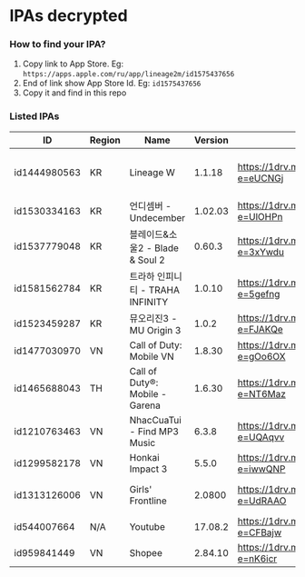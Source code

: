 # IPAs decrypted

### How to find your IPA?

1. Copy link to App Store. Eg: `https://apps.apple.com/ru/app/lineage2m/id1575437656`
2. End of link show App Store Id. Eg: `id1575437656`
3. Copy it and find in this repo

### Listed IPAs

| ID | Region | Name | Version | Link | Note |
| --- | --- | --- | --- | --- | --- |
| id1444980563 | KR | Lineage W | 1.1.18 | https://1drv.ms/u/s!AvHxFSkLWegaoIBfcvmdfLil7xYn2A?e=eUCNGj | This Global version can use in other region. Eg: TW, TH, PH, SG... |
| id1530334163 | KR | 언디셈버 - Undecember | 1.02.03 | https://1drv.ms/u/s!AvHxFSkLWegaoIBIfLQekFU_6ug-Jw?e=UlOHPn | ENG/RU lang -> https://undecember.ml |
| id1537779048 | KR | 블레이드&소울2 - Blade & Soul 2 | 0.60.3 | https://1drv.ms/u/s!AvHxFSkLWegaoIBGQQ31yMWpV1NgAg?e=3xYwdu |  |
| id1581562784 | KR | 트라하 인피니티 - TRAHA INFINITY | 1.0.10 | https://1drv.ms/u/s!AvHxFSkLWegan_4CZNpdio2I-bLQzw?e=5gefng | This version is also available on App Store macOS M1 |
| id1523459287 | KR | 뮤오리진3 - MU Origin 3 | 1.0.2 | https://1drv.ms/u/s!AvHxFSkLWegaoIBHr4RGr8MzworAWQ?e=FJAKQe |  |
| id1477030970 | VN | Call of Duty: Mobile VN | 1.8.30 | https://1drv.ms/u/s!AvHxFSkLWegaoIBPgDjszKxNoIvN_A?e=gOo6OX | VNG version |
| id1465688043 | TH | Call of Duty®: Mobile - Garena | 1.6.30 | https://1drv.ms/u/s!AvHxFSkLWegaoIBQySzPU5tS9XAlQw?e=NT6Maz | Use in SEA region. Exclude Vietnam |
| id1210763463 | VN | NhacCuaTui - Find MP3 Music | 6.3.8 | https://1drv.ms/u/s!AvHxFSkLWegaoIBRoALhxnbXnKw7uQ?e=UQAqvv | |
| id1299582178 | VN | Honkai Impact 3 | 5.5.0 | https://1drv.ms/u/s!AvHxFSkLWegaoIBSBaaroafm3WIxXw?e=iwwQNP | |
| id1313126006 | VN | Girls' Frontline | 2.0800 | https://1drv.ms/u/s!AvHxFSkLWegaoIBTIhnF9TpZm7sd9A?e=UdRAAO | This version is also available on App Store macOS M1 |
| id544007664 | N/A | Youtube | 17.08.2 | https://1drv.ms/u/s!AvHxFSkLWegaoIBeJn7QF0HdKXsS1g?e=CFBajw |  |
| id959841449 | VN | Shopee | 2.84.10 | https://1drv.ms/u/s!AvHxFSkLWegaoIBdRp7X9-QfNSzWFQ?e=nK6icr | Vietnam version |
